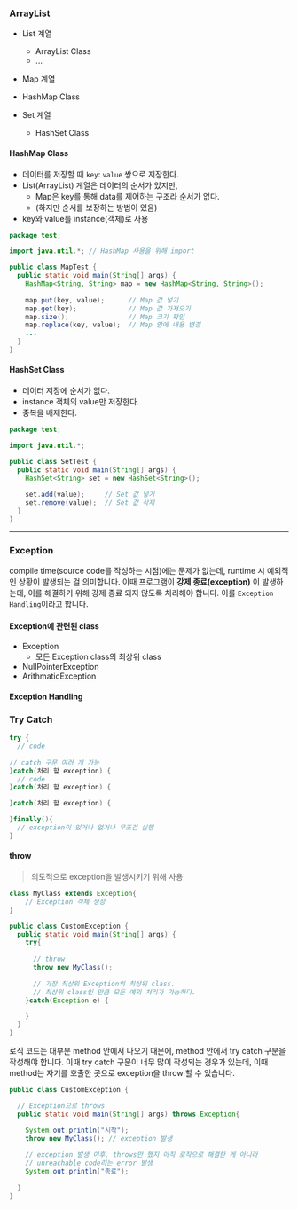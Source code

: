 ### ArrayList

- List 계열
  - ArrayList Class
  - ...

-  Map 계열
  - HashMap Class

- Set 계열
  - HashSet Class

#### HashMap Class

- 데이터를 저장할 때 <code>key</code>: <code>value</code> 쌍으로 저장한다.
- List(ArrayList) 계열은 데이터의 순서가 있지만,
  - Map은 key를 통해 data를 제어하는 구조라 순서가 없다.
  - (하지만 순서를 보장하는 방법이 있음)
- key와 value를 instance(객체)로 사용

```java
package test;

import java.util.*; // HashMap 사용을 위해 import

public class MapTest {
  public static void main(String[] args) {
    HashMap<String, String> map = new HashMap<String, String>();
    
    map.put(key, value);      // Map 값 넣기
    map.get(key);             // Map 값 가져오기
    map.size();               // Map 크기 확인 
    map.replace(key, value);  // Map 안에 내용 변경
    ...
  }
}
```

#### HashSet Class
- 데이터 저장에 순서가 없다.
- instance 객체의 value만 저장한다.
- 중복을 배제한다.

```java
package test;

import java.util.*;

public class SetTest {
  public static void main(String[] args) {
    HashSet<String> set = new HashSet<String>();
    
    set.add(value);     // Set 값 넣기
    set.remove(value);  // Set 값 삭제
  }
}
```

---

### Exception

compile time(source code를 작성하는 시점)에는 문제가 없는데, runtime 시 예외적인 상황이 발생되는 걸 의미합니다. 이때 프로그램이 **강제 종료(exception)** 이 발생하는데,
이를 해결하기 위해 강제 종료 되지 않도록 처리해야 합니다. 이를 <code>Exception Handling</code>이라고 합니다.

#### Exception에 관련된 class
- Exception
  - 모든 Exception class의 최상위 class
- NullPointerException
- ArithmaticException

#### Exception Handling

### Try Catch
```java
try {
  // code
  
// catch 구문 여러 개 가능
}catch(처리 할 exception) {
  // code
}catch(처리 할 exception) {

}catch(처리 할 exception) {

}finally(){
  // exception이 있거나 없거나 무조건 실행
}
```

#### throw
> 의도적으로 exception을 발생시키기 위해 사용

```java
class MyClass extends Exception{
	// Exception 객체 생성
}

public class CustomException {
  public static void main(String[] args) {
    try{
    
      // throw
      throw new MyClass();
      
      // 가장 최상위 Exception의 최상위 class.
      // 최상위 class인 만큼 모든 예외 처리가 가능하다.
    }catch(Exception e) {

    }
  }
}
```

로직 코드는 대부분 method 안에서 나오기 때문에, method 안에서 try catch 구분을 작성해야 합니다. 이때 try catch 구문이 너무 많이 작성되는 경우가 있는데, 이때 method는 자기를 호출한 곳으로 exception을 throw 할 수 있습니다. 

```java
public class CustomException {

  // Exception으로 throws
  public static void main(String[] args) throws Exception{

    System.out.println("시작");
    throw new MyClass(); // exception 발생
    
    // exception 발생 이후, throws만 했지 아직 로직으로 해결한 게 아니라
    // unreachable code라는 error 발생
    System.out.println("종료");
    
  }
}
```
